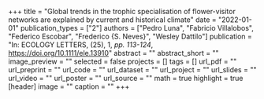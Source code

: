 +++
title = "Global trends in the trophic specialisation of flower-visitor networks are explained by current and historical climate"
date = "2022-01-01"
publication_types = ["2"]
authors = ["Pedro Luna", "Fabricio Villalobos", "Federico Escobar", "Frederico {S. Neves}", "Wesley Dattilo"]
publication = "In: ECOLOGY LETTERS, (25), 1, _pp. 113-124_, https://doi.org/10.1111/ele.13910"
abstract = ""
abstract_short = ""
image_preview = ""
selected = false
projects = []
tags = []
url_pdf = ""
url_preprint = ""
url_code = ""
url_dataset = ""
url_project = ""
url_slides = ""
url_video = ""
url_poster = ""
url_source = ""
math = true
highlight = true
[header]
image = ""
caption = ""
+++
